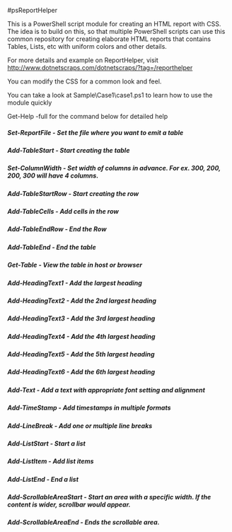 #psReportHelper

This is a PowerShell script module for creating an HTML report with CSS. The idea is to build on this, so that multiple PowerShell scripts can use this common repository for creating elaborate HTML reports that contains Tables, Lists, etc with uniform colors and other details.

For more details and example on ReportHelper, visit http://www.dotnetscraps.com/dotnetscraps/?tag=/reporthelper

You can modify the CSS for a common look and feel.

You can take a look at Sample\Case1\case1.ps1 to learn how to use the module quickly

Get-Help -full for the command below for detailed help

##### Set-ReportFile - Set the file where you want to emit a table
##### Add-TableStart - Start creating the table
##### Set-ColumnWidth - Set width of columns in advance. For ex. 300, 200, 200, 300 will have 4 columns.
##### Add-TableStartRow - Start creating the row
##### Add-TableCells - Add cells in the row
##### Add-TableEndRow - End the Row
##### Add-TableEnd - End the table
##### Get-Table - View the table in host or browser
##### Add-HeadingText1 - Add the largest heading
##### Add-HeadingText2 - Add the 2nd largest heading
##### Add-HeadingText3 - Add the 3rd largest heading
##### Add-HeadingText4 - Add the 4th largest heading
##### Add-HeadingText5 - Add the 5th largest heading
##### Add-HeadingText6 - Add the 6th largest heading
##### Add-Text - Add a text with appropriate font setting and alignment
##### Add-TimeStamp - Add timestamps in multiple formats
##### Add-LineBreak - Add one or multiple line breaks
##### Add-ListStart - Start a list
##### Add-ListItem - Add list items
##### Add-ListEnd - End a list
##### Add-ScrollableAreaStart - Start an area with a specific width. If the content is wider, scrollbar would appear.
##### Add-ScrollableAreaEnd - Ends the scrollable area.
